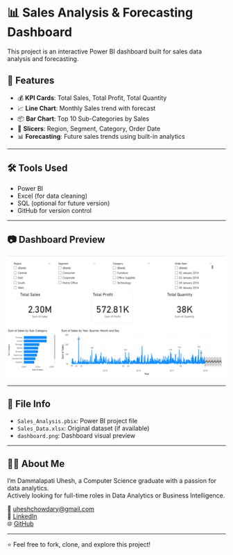 # 📊 Sales Analysis & Forecasting Dashboard

This project is an interactive Power BI dashboard built for sales data analysis and forecasting.

## 🚀 Features

- 💰 **KPI Cards**: Total Sales, Total Profit, Total Quantity
- 📈 **Line Chart**: Monthly Sales trend with forecast
- 📦 **Bar Chart**: Top 10 Sub-Categories by Sales
- 🧭 **Slicers**: Region, Segment, Category, Order Date
- 📊 **Forecasting**: Future sales trends using built-in analytics

---

## 🛠️ Tools Used

- Power BI
- Excel (for data cleaning)
- SQL (optional for future version)
- GitHub for version control

---

## 📷 Dashboard Preview

![Dashboard Screenshot](./dashboard.png)  


---

## 📁 File Info

- `Sales_Analysis.pbix`: Power BI project file
- `Sales_Data.xlsx`: Original dataset (if available)
- `dashboard.png`: Dashboard visual preview

---

## 👨‍💼 About Me

I’m Dammalapati Uhesh, a Computer Science graduate with a passion for data analytics.  
Actively looking for full-time roles in Data Analytics or Business Intelligence.

📧 uheshchowdary@gmail.com  
🔗 [LinkedIn](https://www.linkedin.com/in/uheshdammalapati)  
🌐 [GitHub](https://github.com/uheshdammalapati)

---

⭐️ Feel free to fork, clone, and explore this project!

